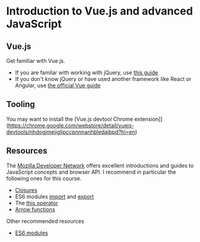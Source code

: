# Introduction to Vue.js and advanced JavaScript

## Vue.js
Get familiar with Vue.js. 
* If you are familar with working with jQuery, use [this guide](https://www.smashingmagazine.com/2018/02/jquery-vue-javascript/)
* If you don't know jQuery or have used another framework like React or Angular, use [the official Vue guide](https://vuejs.org/v2/guide/index.html)

## Tooling
You may want to install the [Vue.js devtool Chrome extension]](https://chrome.google.com/webstore/detail/vuejs-devtools/nhdogjmejiglipccpnnnanhbledajbpd?hl=en)

## Resources
The [Mozilla Developer Network](https://developer.mozilla.org) offers excellent introductions and guides to JavaScript concepts and browser API. I recommend in particular the following ones for this course.
* [Closures](https://developer.mozilla.org/en-US/docs/Web/JavaScript/Closures)
* ES6 modules [import](https://developer.mozilla.org/en-US/docs/Web/JavaScript/Reference/Statements/import) and [export](https://developer.mozilla.org/en-US/docs/Web/JavaScript/Reference/Statements/export)
* The [this operator](https://developer.mozilla.org/en-US/docs/Web/JavaScript/Reference/Operators/this)
* [Arrow functions](https://developer.mozilla.org/en-US/docs/Web/JavaScript/Reference/Functions/Arrow_functions)


Other recommended resources
* [ES6 modules](https://hacks.mozilla.org/2018/03/es-modules-a-cartoon-deep-dive/)
